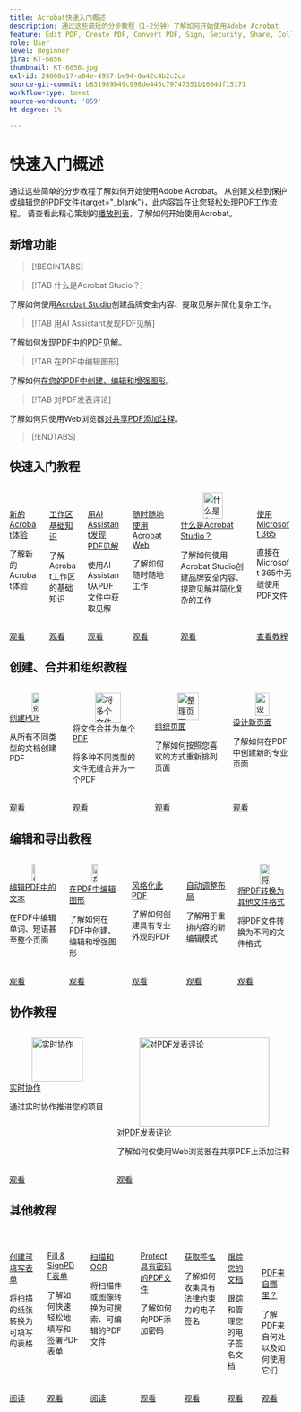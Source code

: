 ```yaml
---
title: Acrobat快速入门概述
description: 通过这些简短的分步教程（1-2分钟）了解如何开始使用Adobe Acrobat
feature: Edit PDF, Create PDF, Convert PDF, Sign, Security, Share, Collaboration, Workspace
role: User
level: Beginner
jira: KT-6856
thumbnail: KT-6856.jpg
exl-id: 24660a17-a04e-4937-be94-0a42c4b2c2ca
source-git-commit: b831989b49c998de445c79747351b1604df15171
workflow-type: tm+mt
source-wordcount: '859'
ht-degree: 1%

---
```


# 快速入门概述

通过这些简单的分步教程了解如何开始使用Adobe Acrobat。 从创建文档到保护或[编辑您的PDF文件](https://www.adobe.com/acrobat/online/pdf-editor.html){target="_blank"}，此内容旨在让您轻松处理PDF工作流程。 请查看此精心策划的[播放列表](https://experienceleague.adobe.com/zh-hans/playlists/acrobat-get-started-business-users)，了解如何开始使用Acrobat。

## 新增功能

>[!BEGINTABS]

>[!TAB 什么是Acrobat Studio？]

了解如何使用[Acrobat Studio](acrobat-studio.md)创建品牌安全内容、提取见解并简化复杂工作。

>[!TAB 用AI Assistant发现PDF见解]

了解如何[发现PDF中的PDF见解](ai-assistant.md)。

>[!TAB 在PDF中编辑图形]

了解如何[在您的PDF中创建、编辑和增强图形](edit-graphics.md)。

>[!TAB 对PDF发表评论]

了解如何只使用Web浏览器[对共享PDF添加注释](comment-on-pdf-files.md)。

>[!ENDTABS]

## 快速入门教程

<!-- START CARDS HTML - DO NOT MODIFY BY HAND -->
<div class="columns">
    <div class="column is-half-tablet is-half-desktop is-one-third-widescreen" aria-label="New Acrobat experience">
        <div class="card" style="height: 100%; display: flex; flex-direction: column; height: 100%;">
            <div class="card-image">
                <figure class="image x-is-16by9">
                    <a href="https://experienceleague.adobe.com/zh-hans/docs/document-cloud-learn/acrobat-learning/getting-started/new-workspace" title="新的Acrobat体验" target="_self" rel="referrer">
                        <img class="is-bordered-r-small" src="https://experienceleague.adobe.com/zh-hans/docs/document-cloud-learn/acrobat-learning/getting-started/media_1fd7846c8083ccd0da406c6abf96fe746d9b4539e.png?width=400&format=webply&optimize=medium" alt="新的Acrobat体验"
                             style="width: 100%; aspect-ratio: 16 / 9; object-fit: cover; overflow: hidden; display: block; margin: auto;">
                    </a>
                </figure>
            </div>
            <div class="card-content is-padded-small" style="display: flex; flex-direction: column; flex-grow: 1; justify-content: space-between;">
                <div class="top-card-content">
                    <p class="headline is-size-6 has-text-weight-bold">
                        <a href="https://experienceleague.adobe.com/zh-hans/docs/document-cloud-learn/acrobat-learning/getting-started/new-workspace" target="_self" rel="referrer" title="新的Acrobat体验">新的Acrobat体验</a>
                    </p>
                    <p class="is-size-6">了解新的Acrobat体验</p>
                </div>
                <a href="https://experienceleague.adobe.com/zh-hans/docs/document-cloud-learn/acrobat-learning/getting-started/new-workspace" target="_self" rel="referrer" class="spectrum-Button spectrum-Button--outline spectrum-Button--primary spectrum-Button--sizeM" style="align-self: flex-start; margin-top: 1rem;">
                    <span class="spectrum-Button-label has-no-wrap has-text-weight-bold">观看</span>
                </a>
            </div>
        </div>
    </div>
    <div class="column is-half-tablet is-half-desktop is-one-third-widescreen" aria-label="Workspace basics">
        <div class="card" style="height: 100%; display: flex; flex-direction: column; height: 100%;">
            <div class="card-image">
                <figure class="image x-is-16by9">
                    <a href="https://experienceleague.adobe.com/zh-hans/docs/document-cloud-learn/acrobat-learning/getting-started/get-to-know-the-acrobat-dc-interface" title="工作区基础知识" target="_self" rel="referrer">
                        <img class="is-bordered-r-small" src="https://experienceleague.adobe.com/zh-hans/docs/document-cloud-learn/acrobat-learning/getting-started/media_1829b23b3d26ba9ab2687a87be27ecf1b2adde71e.png?width=400&format=webply&optimize=medium" alt="工作区基础知识"
                             style="width: 100%; aspect-ratio: 16 / 9; object-fit: cover; overflow: hidden; display: block; margin: auto;">
                    </a>
                </figure>
            </div>
            <div class="card-content is-padded-small" style="display: flex; flex-direction: column; flex-grow: 1; justify-content: space-between;">
                <div class="top-card-content">
                    <p class="headline is-size-6 has-text-weight-bold">
                        <a href="https://experienceleague.adobe.com/zh-hans/docs/document-cloud-learn/acrobat-learning/getting-started/get-to-know-the-acrobat-dc-interface" target="_self" rel="referrer" title="工作区基础知识">工作区基础知识</a>
                    </p>
                    <p class="is-size-6">了解Acrobat工作区的基础知识</p>
                </div>
                <a href="https://experienceleague.adobe.com/zh-hans/docs/document-cloud-learn/acrobat-learning/getting-started/get-to-know-the-acrobat-dc-interface" target="_self" rel="referrer" class="spectrum-Button spectrum-Button--outline spectrum-Button--primary spectrum-Button--sizeM" style="align-self: flex-start; margin-top: 1rem;">
                    <span class="spectrum-Button-label has-no-wrap has-text-weight-bold">观看</span>
                </a>
            </div>
        </div>
    </div>
    <div class="column is-half-tablet is-half-desktop is-one-third-widescreen" aria-label="Discover PDF insights with AI Assistant">
        <div class="card" style="height: 100%; display: flex; flex-direction: column; height: 100%;">
            <div class="card-image">
                <figure class="image x-is-16by9">
                    <a href="https://experienceleague.adobe.com/zh-hans/docs/document-cloud-learn/acrobat-learning/getting-started/ai-assistant" title="用AI助手发现PDF见解" target="_self" rel="referrer">
                        <img class="is-bordered-r-small" src="https://experienceleague.adobe.com/zh-hans/docs/document-cloud-learn/acrobat-learning/getting-started/media_16b40a5c89df63b8d9116ee1733680b378915394a.png?width=400&format=webply&optimize=medium" alt="用AI助手发现PDF见解"
                             style="width: 100%; aspect-ratio: 16 / 9; object-fit: cover; overflow: hidden; display: block; margin: auto;">
                    </a>
                </figure>
            </div>
            <div class="card-content is-padded-small" style="display: flex; flex-direction: column; flex-grow: 1; justify-content: space-between;">
                <div class="top-card-content">
                    <p class="headline is-size-6 has-text-weight-bold">
                        <a href="https://experienceleague.adobe.com/zh-hans/docs/document-cloud-learn/acrobat-learning/getting-started/ai-assistant" target="_self" rel="referrer" title="用AI助手发现PDF见解">用AI Assistant发现PDF见解</a>
                    </p>
                    <p class="is-size-6">使用AI Assistant从PDF文件中获取见解</p>
                </div>
                <a href="https://experienceleague.adobe.com/zh-hans/docs/document-cloud-learn/acrobat-learning/getting-started/ai-assistant" target="_self" rel="referrer" class="spectrum-Button spectrum-Button--outline spectrum-Button--primary spectrum-Button--sizeM" style="align-self: flex-start; margin-top: 1rem;">
                    <span class="spectrum-Button-label has-no-wrap has-text-weight-bold">观看</span>
                </a>
            </div>
        </div>
    </div>
                <div class="column is-half-tablet is-half-desktop is-one-third-widescreen" aria-label="Work anywhere with Acrobat web">
        <div class="card" style="height: 100%; display: flex; flex-direction: column; height: 100%;">
            <div class="card-image">
                <figure class="image x-is-16by9">
                    <a href="https://experienceleague.adobe.com/zh-hans/docs/document-cloud-learn/acrobat-learning/getting-started/acrobatweb" title="随时随地使用Acrobat Web" target="_self" rel="referrer">
                        <img class="is-bordered-r-small" src="https://experienceleague.adobe.com/zh-hans/docs/document-cloud-learn/acrobat-learning/getting-started/media_1bfcf9b6746a553be3bae3718499df7f83847b637.png?width=400&format=webply&optimize=medium" alt="随时随地使用Acrobat Web"
                             style="width: 100%; aspect-ratio: 16 / 9; object-fit: cover; overflow: hidden; display: block; margin: auto;">
                    </a>
                </figure>
            </div>
            <div class="card-content is-padded-small" style="display: flex; flex-direction: column; flex-grow: 1; justify-content: space-between;">
                <div class="top-card-content">
                    <p class="headline is-size-6 has-text-weight-bold">
                        <a href="https://experienceleague.adobe.com/zh-hans/docs/document-cloud-learn/acrobat-learning/getting-started/acrobatweb" target="_self" rel="referrer" title="随时随地使用Acrobat Web">随时随地使用Acrobat Web</a>
                    </p>
                    <p class="is-size-6">了解如何随时随地工作</p>
                </div>
                <a href="https://experienceleague.adobe.com/zh-hans/docs/document-cloud-learn/acrobat-learning/getting-started/acrobatweb" target="_self" rel="referrer" class="spectrum-Button spectrum-Button--outline spectrum-Button--primary spectrum-Button--sizeM" style="align-self: flex-start; margin-top: 1rem;">
                    <span class="spectrum-Button-label has-no-wrap has-text-weight-bold">观看</span>
                </a>
            </div>
        </div>
    </div>
                 <div class="column is-half-tablet is-half-desktop is-one-third-widescreen"         aria-label="What is Acrobat Studio?">
                      <div class="card" style="height: 100%; display: flex; flex-direction: column; height: 100%;">
                 <div class="card-image">
                <figure class="image x-is-16by9">
                    <a href="https://experienceleague.adobe.com/en/docs/document-cloud-learn/acrobat-learning/getting-started/acrobat-studio" title="什么是Acrobat Studio？" target="_self" rel="referrer">
                        <img class="is-bordered-r-small" src="https://experienceleague.adobe.com/zh-hans/docs/document-cloud-learn/acrobat-learning/by-industry/media_1f6d6f7b7584d916a156a186267c3d3790ae9144a.png?width=400&format=webply&optimize=medium" alt="什么是Acrobat Studio？"
                             style="width: 100%; aspect-ratio: 16 / 9; object-fit: cover; overflow: hidden; display: block; margin: auto;">
                    </a>
                </figure>
                 </div>
                     <div class="card-content is-padded-small" style="display: flex; flex-direction: column; flex-grow: 1; justify-content: space-between;">
                <div class="top-card-content">
                    <p class="headline is-size-6 has-text-weight-bold">
                        <a href="https://experienceleague.adobe.com/en/docs/document-cloud-learn/acrobat-learning/getting-started/acrobat-studio" target="_self" rel="referrer" title="什么是Acrobat Studio？">什么是Acrobat Studio？</a>
                    </p>
                    <p class="is-size-6">了解如何使用Acrobat Studio创建品牌安全内容、提取见解并简化复杂的工作</p>
                </div>
                <a href="https://experienceleague.adobe.com/en/docs/document-cloud-learn/acrobat-learning/getting-started/acrobat-studio" target="_self" rel="referrer" class="spectrum-Button spectrum-Button--outline spectrum-Button--primary spectrum-Button--sizeM" style="align-self: flex-start; margin-top: 1rem;">
                    <span class="spectrum-Button-label has-no-wrap has-text-weight-bold">观看</span>
                </a>
            </div>
        </div>
    </div>
    <div class="column is-half-tablet is-half-desktop is-one-third-widescreen" aria-label="Work with Microsoft 365">
        <div class="card" style="height: 100%; display: flex; flex-direction: column; height: 100%;">
            <div class="card-image">
                <figure class="image x-is-16by9">
                    <a href="https://experienceleague.adobe.com/zh-hans/docs/document-cloud-learn/acrobat-learning/integrations/integrate-overview#microsoft" title="使用Microsoft 365" target="_self" rel="referrer">
                        <img class="is-bordered-r-small" src="https://experienceleague.adobe.com/zh-hans/docs/document-cloud-learn/acrobat-learning/getting-started/media_1e715d1ec959dc755a27cab94e21039372673afac.png?width=400&format=webply&optimize=medium" alt="使用Microsoft 365"
                             style="width: 100%; aspect-ratio: 16 / 9; object-fit: cover; overflow: hidden; display: block; margin: auto;">
                    </a>
                </figure>
            </div>
            <div class="card-content is-padded-small" style="display: flex; flex-direction: column; flex-grow: 1; justify-content: space-between;">
                <div class="top-card-content">
                    <p class="headline is-size-6 has-text-weight-bold">
                        <a href="https://experienceleague.adobe.com/zh-hans/docs/document-cloud-learn/acrobat-learning/integrations/integrate-overview#microsoft" target="_self" rel="referrer" title="使用Microsoft 365">使用Microsoft 365</a>
                    </p>
                    <p class="is-size-6">直接在Microsoft 365中无缝使用PDF文件</p>
                </div>
                <a href="https://experienceleague.adobe.com/zh-hans/docs/document-cloud-learn/acrobat-learning/integrations/integrate-overview#microsoft" target="_self" rel="referrer" class="spectrum-Button spectrum-Button--outline spectrum-Button--primary spectrum-Button--sizeM" style="align-self: flex-start; margin-top: 1rem;">
                    <span class="spectrum-Button-label has-no-wrap has-text-weight-bold">查看教程</span>
                </a>
            </div>
        </div>
    </div>
</div>
<!-- END CARDS HTML - DO NOT MODIFY BY HAND -->

## 创建、合并和组织教程

<!-- START CARDS HTML - DO NOT MODIFY BY HAND -->
<div class="columns">
    <div class="column is-half-tablet is-half-desktop is-one-third-widescreen" aria-label="Create a PDF">
        <div class="card" style="height: 100%; display: flex; flex-direction: column; height: 100%;">
            <div class="card-image">
                <figure class="image x-is-16by9">
                    <a href="https://experienceleague.adobe.com/zh-hans/docs/document-cloud-learn/acrobat-learning/getting-started/create-pdf" title="创建PDF" target="_self" rel="referrer">
                        <img class="is-bordered-r-small" src="https://experienceleague.adobe.com/zh-hans/docs/document-cloud-learn/acrobat-learning/getting-started/media_16f0a3abd52647334bb64fdf140cf94afd63188d2.png?width=400&format=webply&optimize=medium" alt="创建PDF"
                             style="width: 100%; aspect-ratio: 16 / 9; object-fit: cover; overflow: hidden; display: block; margin: auto;">
                    </a>
                </figure>
            </div>
            <div class="card-content is-padded-small" style="display: flex; flex-direction: column; flex-grow: 1; justify-content: space-between;">
                <div class="top-card-content">
                    <p class="headline is-size-6 has-text-weight-bold">
                        <a href="https://experienceleague.adobe.com/zh-hans/docs/document-cloud-learn/acrobat-learning/getting-started/create-pdf" target="_self" rel="referrer" title="创建PDF">创建PDF</a>
                    </p>
                    <p class="is-size-6">从所有不同类型的文档创建PDF</p>
                </div>
                <a href="https://experienceleague.adobe.com/zh-hans/docs/document-cloud-learn/acrobat-learning/getting-started/create-pdf" target="_self" rel="referrer" class="spectrum-Button spectrum-Button--outline spectrum-Button--primary spectrum-Button--sizeM" style="align-self: flex-start; margin-top: 1rem;">
                    <span class="spectrum-Button-label has-no-wrap has-text-weight-bold">观看</span>
                </a>
            </div>
        </div>
    </div>
    <div class="column is-half-tablet is-half-desktop is-one-third-widescreen" aria-label="Combine files into a single PDF">
        <div class="card" style="height: 100%; display: flex; flex-direction: column; height: 100%;">
            <div class="card-image">
                <figure class="image x-is-16by9">
                    <a href="https://experienceleague.adobe.com/zh-hans/docs/document-cloud-learn/acrobat-learning/getting-started/combine-to-pdf" title="将多个文件合并为单个PDF" target="_self" rel="referrer">
                        <img class="is-bordered-r-small" src="https://experienceleague.adobe.com/zh-hans/docs/document-cloud-learn/acrobat-learning/getting-started/media_11be639aeee441f5b0e2b4900730339cd1798a4b9.png?width=400&format=webply&optimize=medium" alt="将多个文件合并为单个PDF"
                             style="width: 100%; aspect-ratio: 16 / 9; object-fit: cover; overflow: hidden; display: block; margin: auto;">
                    </a>
                </figure>
            </div>
            <div class="card-content is-padded-small" style="display: flex; flex-direction: column; flex-grow: 1; justify-content: space-between;">
                <div class="top-card-content">
                    <p class="headline is-size-6 has-text-weight-bold">
                        <a href="https://experienceleague.adobe.com/zh-hans/docs/document-cloud-learn/acrobat-learning/getting-started/combine-to-pdf" target="_self" rel="referrer" title="将多个文件合并为单个PDF">将文件合并为单个PDF</a>
                    </p>
                    <p class="is-size-6">将多种不同类型的文件无缝合并为一个PDF</p>
                </div>
                <a href="https://experienceleague.adobe.com/zh-hans/docs/document-cloud-learn/acrobat-learning/getting-started/combine-to-pdf" target="_self" rel="referrer" class="spectrum-Button spectrum-Button--outline spectrum-Button--primary spectrum-Button--sizeM" style="align-self: flex-start; margin-top: 1rem;">
                    <span class="spectrum-Button-label has-no-wrap has-text-weight-bold">观看</span>
                </a>
            </div>
        </div>
    </div>
    <div class="column is-half-tablet is-half-desktop is-one-third-widescreen" aria-label="Organize pages">
        <div class="card" style="height: 100%; display: flex; flex-direction: column; height: 100%;">
            <div class="card-image">
                <figure class="image x-is-16by9">
                    <a href="https://experienceleague.adobe.com/zh-hans/docs/document-cloud-learn/acrobat-learning/getting-started/organize" title="整理页面" target="_self" rel="referrer">
                        <img class="is-bordered-r-small" src="https://experienceleague.adobe.com/zh-hans/docs/document-cloud-learn/acrobat-learning/getting-started/media_17e55bdc9d65c0ae578fd3d6d32d1eb3bf3719714.png?width=400&format=webply&optimize=medium" alt="整理页面"
                             style="width: 100%; aspect-ratio: 16 / 9; object-fit: cover; overflow: hidden; display: block; margin: auto;">
                    </a>
                </figure>
            </div>
            <div class="card-content is-padded-small" style="display: flex; flex-direction: column; flex-grow: 1; justify-content: space-between;">
                <div class="top-card-content">
                    <p class="headline is-size-6 has-text-weight-bold">
                        <a href="https://experienceleague.adobe.com/zh-hans/docs/document-cloud-learn/acrobat-learning/getting-started/organize" target="_self" rel="referrer" title="整理页面">组织页面</a>
                    </p>
                    <p class="is-size-6">了解如何按照您喜欢的方式重新排列页面</p>
                </div>
                <a href="https://experienceleague.adobe.com/zh-hans/docs/document-cloud-learn/acrobat-learning/getting-started/organize" target="_self" rel="referrer" class="spectrum-Button spectrum-Button--outline spectrum-Button--primary spectrum-Button--sizeM" style="align-self: flex-start; margin-top: 1rem;">
                    <span class="spectrum-Button-label has-no-wrap has-text-weight-bold">观看</span>
                </a>
            </div>
        </div>
    </div>
    <div class="column is-half-tablet is-half-desktop is-one-third-widescreen" aria-label="Design a new page">
        <div class="card" style="height: 100%; display: flex; flex-direction: column; height: 100%;">
            <div class="card-image">
                <figure class="image x-is-16by9">
                    <a href="https://experienceleague.adobe.com/zh-hans/docs/document-cloud-learn/acrobat-learning/getting-started/add-custom-page" title="设计新页面" target="_self" rel="referrer">
                        <img class="is-bordered-r-small" src="https://experienceleague.adobe.com/zh-hans/docs/document-cloud-learn/acrobat-learning/getting-started/media_1f048322a16c3f2b9762347f0ea4e90b24dcd279e.png?width=400&format=webply&optimize=medium" alt="设计新页面"
                             style="width: 100%; aspect-ratio: 16 / 9; object-fit: cover; overflow: hidden; display: block; margin: auto;">
                    </a>
                </figure>
            </div>
            <div class="card-content is-padded-small" style="display: flex; flex-direction: column; flex-grow: 1; justify-content: space-between;">
                <div class="top-card-content">
                    <p class="headline is-size-6 has-text-weight-bold">
                        <a href="https://experienceleague.adobe.com/zh-hans/docs/document-cloud-learn/acrobat-learning/getting-started/add-custom-page" target="_self" rel="referrer" title="设计新页面">设计新页面</a>
                    </p>
                    <p class="is-size-6">了解如何在PDF中创建新的专业页面</p>
                </div>
                <a href="https://experienceleague.adobe.com/zh-hans/docs/document-cloud-learn/acrobat-learning/getting-started/add-custom-page" target="_self" rel="referrer" class="spectrum-Button spectrum-Button--outline spectrum-Button--primary spectrum-Button--sizeM" style="align-self: flex-start; margin-top: 1rem;">
                    <span class="spectrum-Button-label has-no-wrap has-text-weight-bold">观看</span>
                </a>
            </div>
        </div>
    </div>
</div>
<!-- END CARDS HTML - DO NOT MODIFY BY HAND -->

## 编辑和导出教程

<!-- START CARDS HTML - DO NOT MODIFY BY HAND -->
<div class="columns">
    <div class="column is-half-tablet is-half-desktop is-one-third-widescreen" aria-label="Edit text in a PDF">
        <div class="card" style="height: 100%; display: flex; flex-direction: column; height: 100%;">
            <div class="card-image">
                <figure class="image x-is-16by9">
                    <a href="https://experienceleague.adobe.com/zh-hans/docs/document-cloud-learn/acrobat-learning/getting-started/edit-pdf" title="编辑PDF中的文本" target="_self" rel="referrer">
                        <img class="is-bordered-r-small" src="https://experienceleague.adobe.com/zh-hans/docs/document-cloud-learn/acrobat-learning/getting-started/media_13401767164ccbafc5bcc35d34d2334fc961255e1.png?width=400&format=webply&optimize=medium" alt="编辑PDF中的文本"
                             style="width: 100%; aspect-ratio: 16 / 9; object-fit: cover; overflow: hidden; display: block; margin: auto;">
                    </a>
                </figure>
            </div>
            <div class="card-content is-padded-small" style="display: flex; flex-direction: column; flex-grow: 1; justify-content: space-between;">
                <div class="top-card-content">
                    <p class="headline is-size-6 has-text-weight-bold">
                        <a href="https://experienceleague.adobe.com/zh-hans/docs/document-cloud-learn/acrobat-learning/getting-started/edit-pdf" target="_self" rel="referrer" title="编辑PDF中的文本">编辑PDF中的文本</a>
                    </p>
                    <p class="is-size-6">在PDF中编辑单词、短语甚至整个页面</p>
                </div>
                <a href="https://experienceleague.adobe.com/zh-hans/docs/document-cloud-learn/acrobat-learning/getting-started/edit-pdf" target="_self" rel="referrer" class="spectrum-Button spectrum-Button--outline spectrum-Button--primary spectrum-Button--sizeM" style="align-self: flex-start; margin-top: 1rem;">
                    <span class="spectrum-Button-label has-no-wrap has-text-weight-bold">观看</span>
                </a>
            </div>
        </div>
    </div>
    <div class="column is-half-tablet is-half-desktop is-one-third-widescreen" aria-label="Edit graphics in a PDF">
        <div class="card" style="height: 100%; display: flex; flex-direction: column; height: 100%;">
            <div class="card-image">
                <figure class="image x-is-16by9">
                    <a href="https://experienceleague.adobe.com/zh-hans/docs/document-cloud-learn/acrobat-learning/getting-started/edit-graphics" title="在PDF中编辑图形" target="_self" rel="referrer">
                        <img class="is-bordered-r-small" src="https://experienceleague.adobe.com/zh-hans/docs/document-cloud-learn/acrobat-learning/getting-started/media_10cbcb294cdbd62dc9d8f6b2f5f5f160782370141.png?width=400&format=webply&optimize=medium" alt="在PDF中编辑图形"
                             style="width: 100%; aspect-ratio: 16 / 9; object-fit: cover; overflow: hidden; display: block; margin: auto;">
                    </a>
                </figure>
            </div>
            <div class="card-content is-padded-small" style="display: flex; flex-direction: column; flex-grow: 1; justify-content: space-between;">
                <div class="top-card-content">
                    <p class="headline is-size-6 has-text-weight-bold">
                        <a href="https://experienceleague.adobe.com/zh-hans/docs/document-cloud-learn/acrobat-learning/getting-started/edit-graphics" target="_self" rel="referrer" title="在PDF中编辑图形">在PDF中编辑图形</a>
                    </p>
                    <p class="is-size-6">了解如何在PDF中创建、编辑和增强图形</p>
                </div>
                <a href="https://experienceleague.adobe.com/zh-hans/docs/document-cloud-learn/acrobat-learning/getting-started/edit-graphics" target="_self" rel="referrer" class="spectrum-Button spectrum-Button--outline spectrum-Button--primary spectrum-Button--sizeM" style="align-self: flex-start; margin-top: 1rem;">
                    <span class="spectrum-Button-label has-no-wrap has-text-weight-bold">观看</span>
                </a>
            </div>
        </div>
    </div>
    <div class="column is-half-tablet is-half-desktop is-one-third-widescreen" aria-label="Stylize this PDF">
        <div class="card" style="height: 100%; display: flex; flex-direction: column; height: 100%;">
            <div class="card-image">
                <figure class="image x-is-16by9">
                    <a href="https://experienceleague.adobe.com/zh-hans/docs/document-cloud-learn/acrobat-learning/getting-started/stylize-this-pdf" title="设置此PDF的风格" target="_self" rel="referrer">
                        <img class="is-bordered-r-small" src="https://experienceleague.adobe.com/zh-hans/docs/document-cloud-learn/acrobat-learning/getting-started/media_199eeb70612b1e3f04c00cbe3ebf7f4cc2016bcef.png?width=400&format=webply&optimize=medium" alt="设置此PDF的风格"
                             style="width: 100%; aspect-ratio: 16 / 9; object-fit: cover; overflow: hidden; display: block; margin: auto;">
                    </a>
                </figure>
            </div>
            <div class="card-content is-padded-small" style="display: flex; flex-direction: column; flex-grow: 1; justify-content: space-between;">
                <div class="top-card-content">
                    <p class="headline is-size-6 has-text-weight-bold">
                        <a href="https://experienceleague.adobe.com/zh-hans/docs/document-cloud-learn/acrobat-learning/getting-started/stylize-this-pdf" target="_self" rel="referrer" title="设置此PDF的风格">风格化此PDF</a>
                    </p>
                    <p class="is-size-6">了解如何创建具有专业外观的PDF</p>
                </div>
                <a href="https://experienceleague.adobe.com/zh-hans/docs/document-cloud-learn/acrobat-learning/getting-started/stylize-this-pdf" target="_self" rel="referrer" class="spectrum-Button spectrum-Button--outline spectrum-Button--primary spectrum-Button--sizeM" style="align-self: flex-start; margin-top: 1rem;">
                    <span class="spectrum-Button-label has-no-wrap has-text-weight-bold">观看</span>
                </a>
            </div>
        </div>
    </div>
    <div class="column is-half-tablet is-half-desktop is-one-third-widescreen" aria-label="Auto-adjust layout">
        <div class="card" style="height: 100%; display: flex; flex-direction: column; height: 100%;">
            <div class="card-image">
                <figure class="image x-is-16by9">
                    <a href="https://experienceleague.adobe.com/zh-hans/docs/document-cloud-learn/acrobat-learning/getting-started/auto-adjust-layout" title="自动调整布局" target="_self" rel="referrer">
                        <img class="is-bordered-r-small" src="https://experienceleague.adobe.com/zh-hans/docs/document-cloud-learn/acrobat-learning/getting-started/media_1072b7b70b16efa68b4bd6bbc2152a4dd90bd6dfb.png?width=400&format=webply&optimize=medium" alt="自动调整布局"
                             style="width: 100%; aspect-ratio: 16 / 9; object-fit: cover; overflow: hidden; display: block; margin: auto;">
                    </a>
                </figure>
            </div>
            <div class="card-content is-padded-small" style="display: flex; flex-direction: column; flex-grow: 1; justify-content: space-between;">
                <div class="top-card-content">
                    <p class="headline is-size-6 has-text-weight-bold">
                        <a href="https://experienceleague.adobe.com/zh-hans/docs/document-cloud-learn/acrobat-learning/getting-started/auto-adjust-layout" target="_self" rel="referrer" title="自动调整布局">自动调整布局</a>
                    </p>
                    <p class="is-size-6">了解用于重排内容的新编辑模式</p>
                </div>
                <a href="https://experienceleague.adobe.com/zh-hans/docs/document-cloud-learn/acrobat-learning/getting-started/auto-adjust-layout" target="_self" rel="referrer" class="spectrum-Button spectrum-Button--outline spectrum-Button--primary spectrum-Button--sizeM" style="align-self: flex-start; margin-top: 1rem;">
                    <span class="spectrum-Button-label has-no-wrap has-text-weight-bold">观看</span>
                </a>
            </div>
        </div>
    </div>
    <div class="column is-half-tablet is-half-desktop is-one-third-widescreen" aria-label="Convert PDF to different file formats">
        <div class="card" style="height: 100%; display: flex; flex-direction: column; height: 100%;">
            <div class="card-image">
                <figure class="image x-is-16by9">
                    <a href="https://experienceleague.adobe.com/zh-hans/docs/document-cloud-learn/acrobat-learning/getting-started/export-pdf" title="将PDF转换为其他文件格式" target="_self" rel="referrer">
                        <img class="is-bordered-r-small" src="https://experienceleague.adobe.com/zh-hans/docs/document-cloud-learn/acrobat-learning/getting-started/media_16383696f2610f1419050df7dca0b9dc77b94f836.png?width=400&format=webply&optimize=medium" alt="将PDF转换为其他文件格式"
                             style="width: 100%; aspect-ratio: 16 / 9; object-fit: cover; overflow: hidden; display: block; margin: auto;">
                    </a>
                </figure>
            </div>
            <div class="card-content is-padded-small" style="display: flex; flex-direction: column; flex-grow: 1; justify-content: space-between;">
                <div class="top-card-content">
                    <p class="headline is-size-6 has-text-weight-bold">
                        <a href="https://experienceleague.adobe.com/zh-hans/docs/document-cloud-learn/acrobat-learning/getting-started/export-pdf" target="_self" rel="referrer" title="将PDF转换为其他文件格式">将PDF转换为其他文件格式</a>
                    </p>
                    <p class="is-size-6">将PDF文件转换为不同的文件格式</p>
                </div>
                <a href="https://experienceleague.adobe.com/zh-hans/docs/document-cloud-learn/acrobat-learning/getting-started/export-pdf" target="_self" rel="referrer" class="spectrum-Button spectrum-Button--outline spectrum-Button--primary spectrum-Button--sizeM" style="align-self: flex-start; margin-top: 1rem;">
                    <span class="spectrum-Button-label has-no-wrap has-text-weight-bold">观看</span>
                </a>
            </div>
        </div>
    </div>
</div>
<!-- END CARDS HTML - DO NOT MODIFY BY HAND -->

## 协作教程

<!-- START CARDS HTML - DO NOT MODIFY BY HAND -->
<div class="columns">
    <div class="column is-half-tablet is-half-desktop is-one-third-widescreen" aria-label="Collaborate in real time">
        <div class="card" style="height: 100%; display: flex; flex-direction: column; height: 100%;">
            <div class="card-image">
                <figure class="image x-is-16by9">
                    <a href="https://experienceleague.adobe.com/zh-hans/docs/document-cloud-learn/acrobat-learning/getting-started/collaborate" title="实时协作" target="_self" rel="referrer">
                        <img class="is-bordered-r-small" src="https://experienceleague.adobe.com/zh-hans/docs/document-cloud-learn/acrobat-learning/getting-started/media_1f5dd20f4df4fb7d2f5c80653268baf61e708a449.png?width=400&format=webply&optimize=medium" alt="实时协作"
                             style="width: 100%; aspect-ratio: 16 / 9; object-fit: cover; overflow: hidden; display: block; margin: auto;">
                    </a>
                </figure>
            </div>
            <div class="card-content is-padded-small" style="display: flex; flex-direction: column; flex-grow: 1; justify-content: space-between;">
                <div class="top-card-content">
                    <p class="headline is-size-6 has-text-weight-bold">
                        <a href="https://experienceleague.adobe.com/zh-hans/docs/document-cloud-learn/acrobat-learning/getting-started/collaborate" target="_self" rel="referrer" title="实时协作">实时协作</a>
                    </p>
                    <p class="is-size-6">通过实时协作推进您的项目</p>
                </div>
                <a href="https://experienceleague.adobe.com/zh-hans/docs/document-cloud-learn/acrobat-learning/getting-started/collaborate" target="_self" rel="referrer" class="spectrum-Button spectrum-Button--outline spectrum-Button--primary spectrum-Button--sizeM" style="align-self: flex-start; margin-top: 1rem;">
                    <span class="spectrum-Button-label has-no-wrap has-text-weight-bold">观看</span>
                </a>
            </div>
        </div>
    </div>
    <div class="column is-half-tablet is-half-desktop is-one-third-widescreen" aria-label="Comment on a PDF">
        <div class="card" style="height: 100%; display: flex; flex-direction: column; height: 100%;">
            <div class="card-image">
                <figure class="image x-is-16by9">
                    <a href="https://experienceleague.adobe.com/zh-hans/docs/document-cloud-learn/acrobat-learning/getting-started/comment-on-pdf-files" title="对PDF发表评论" target="_self" rel="referrer">
                        <img class="is-bordered-r-small" src="https://experienceleague.adobe.com/zh-hans/docs/document-cloud-learn/acrobat-learning/getting-started/media_116d7c4b645e8d4c4e4645df9cb83a36501431471.png?width=400&format=webply&optimize=medium" alt="对PDF发表评论"
                             style="width: 100%; aspect-ratio: 16 / 9; object-fit: cover; overflow: hidden; display: block; margin: auto;">
                    </a>
                </figure>
            </div>
            <div class="card-content is-padded-small" style="display: flex; flex-direction: column; flex-grow: 1; justify-content: space-between;">
                <div class="top-card-content">
                    <p class="headline is-size-6 has-text-weight-bold">
                        <a href="https://experienceleague.adobe.com/zh-hans/docs/document-cloud-learn/acrobat-learning/getting-started/comment-on-pdf-files" target="_self" rel="referrer" title="对PDF发表评论">对PDF发表评论</a>
                    </p>
                    <p class="is-size-6">了解如何仅使用Web浏览器在共享PDF上添加注释</p>
                </div>
                <a href="https://experienceleague.adobe.com/zh-hans/docs/document-cloud-learn/acrobat-learning/getting-started/comment-on-pdf-files" target="_self" rel="referrer" class="spectrum-Button spectrum-Button--outline spectrum-Button--primary spectrum-Button--sizeM" style="align-self: flex-start; margin-top: 1rem;">
                    <span class="spectrum-Button-label has-no-wrap has-text-weight-bold">观看</span>
                </a>
            </div>
        </div>
    </div>
</div>
<!-- END CARDS HTML - DO NOT MODIFY BY HAND -->

## 其他教程

<!-- START CARDS HTML - DO NOT MODIFY BY HAND -->
<div class="columns">
    <div class="column is-half-tablet is-half-desktop is-one-third-widescreen" aria-label="Create fillable forms">
        <div class="card" style="height: 100%; display: flex; flex-direction: column; height: 100%;">
            <div class="card-image">
                <figure class="image x-is-16by9">
                    <a href="https://experienceleague.adobe.com/zh-hans/docs/document-cloud-learn/acrobat-learning/getting-started/create-fillable-forms" title="创建可填写表单" target="_self" rel="referrer">
                        <img class="is-bordered-r-small" src="https://experienceleague.adobe.com/zh-hans/docs/document-cloud-learn/acrobat-learning/getting-started/media_109411f58bacd579c020661fd7f6577ed63726aef.png?width=400&format=webply&optimize=medium" alt="创建可填写表单"
                             style="width: 100%; aspect-ratio: 16 / 9; object-fit: cover; overflow: hidden; display: block; margin: auto;">
                    </a>
                </figure>
            </div>
            <div class="card-content is-padded-small" style="display: flex; flex-direction: column; flex-grow: 1; justify-content: space-between;">
                <div class="top-card-content">
                    <p class="headline is-size-6 has-text-weight-bold">
                        <a href="https://experienceleague.adobe.com/zh-hans/docs/document-cloud-learn/acrobat-learning/getting-started/create-fillable-forms" target="_self" rel="referrer" title="创建可填写表单">创建可填写表单</a>
                    </p>
                    <p class="is-size-6">将扫描的纸张转换为可填写的表格</p>
                </div>
                <a href="https://experienceleague.adobe.com/zh-hans/docs/document-cloud-learn/acrobat-learning/getting-started/create-fillable-forms" target="_self" rel="referrer" class="spectrum-Button spectrum-Button--outline spectrum-Button--primary spectrum-Button--sizeM" style="align-self: flex-start; margin-top: 1rem;">
                    <span class="spectrum-Button-label has-no-wrap has-text-weight-bold">阅读</span>
                </a>
            </div>
        </div>
    </div>
    <div class="column is-half-tablet is-half-desktop is-one-third-widescreen" aria-label="Fill & Sign a PDF form">
        <div class="card" style="height: 100%; display: flex; flex-direction: column; height: 100%;">
            <div class="card-image">
                <figure class="image x-is-16by9">
                    <a href="https://experienceleague.adobe.com/zh-hans/docs/document-cloud-learn/acrobat-learning/getting-started/fill-and-sign" title="Fill &amp; SignPDF表单" target="_self" rel="referrer">
                        <img class="is-bordered-r-small" src="https://experienceleague.adobe.com/zh-hans/docs/document-cloud-learn/acrobat-learning/getting-started/media_1e8d0607bd61f9cf6a5781801e8e075019fa10ce8.png?width=400&format=webply&optimize=medium" alt="Fill &amp; SignPDF表单"
                             style="width: 100%; aspect-ratio: 16 / 9; object-fit: cover; overflow: hidden; display: block; margin: auto;">
                    </a>
                </figure>
            </div>
            <div class="card-content is-padded-small" style="display: flex; flex-direction: column; flex-grow: 1; justify-content: space-between;">
                <div class="top-card-content">
                    <p class="headline is-size-6 has-text-weight-bold">
                        <a href="https://experienceleague.adobe.com/zh-hans/docs/document-cloud-learn/acrobat-learning/getting-started/fill-and-sign" target="_self" rel="referrer" title="Fill &amp; SignPDF表单">Fill &amp; SignPDF表单</a>
                    </p>
                    <p class="is-size-6">了解如何快速轻松地填写和签署PDF表单</p>
                </div>
                <a href="https://experienceleague.adobe.com/zh-hans/docs/document-cloud-learn/acrobat-learning/getting-started/fill-and-sign" target="_self" rel="referrer" class="spectrum-Button spectrum-Button--outline spectrum-Button--primary spectrum-Button--sizeM" style="align-self: flex-start; margin-top: 1rem;">
                    <span class="spectrum-Button-label has-no-wrap has-text-weight-bold">观看</span>
                </a>
            </div>
        </div>
    </div>
    <div class="column is-half-tablet is-half-desktop is-one-third-widescreen" aria-label="Scan & OCR">
        <div class="card" style="height: 100%; display: flex; flex-direction: column; height: 100%;">
            <div class="card-image">
                <figure class="image x-is-16by9">
                    <a href="https://experienceleague.adobe.com/zh-hans/docs/document-cloud-learn/acrobat-learning/getting-started/scan-and-ocr" title="扫描和OCR" target="_self" rel="referrer">
                        <img class="is-bordered-r-small" src="https://experienceleague.adobe.com/zh-hans/docs/document-cloud-learn/acrobat-learning/getting-started/media_14440f542ece3322f727553cf6d6cf2408761379b.png?width=400&format=webply&optimize=medium" alt="扫描和OCR"
                             style="width: 100%; aspect-ratio: 16 / 9; object-fit: cover; overflow: hidden; display: block; margin: auto;">
                    </a>
                </figure>
            </div>
            <div class="card-content is-padded-small" style="display: flex; flex-direction: column; flex-grow: 1; justify-content: space-between;">
                <div class="top-card-content">
                    <p class="headline is-size-6 has-text-weight-bold">
                        <a href="https://experienceleague.adobe.com/zh-hans/docs/document-cloud-learn/acrobat-learning/getting-started/scan-and-ocr" target="_self" rel="referrer" title="扫描和OCR">扫描和OCR</a>
                    </p>
                    <p class="is-size-6">将扫描件或图像转换为可搜索、可编辑的PDF文件</p>
                </div>
                <a href="https://experienceleague.adobe.com/zh-hans/docs/document-cloud-learn/acrobat-learning/getting-started/scan-and-ocr" target="_self" rel="referrer" class="spectrum-Button spectrum-Button--outline spectrum-Button--primary spectrum-Button--sizeM" style="align-self: flex-start; margin-top: 1rem;">
                    <span class="spectrum-Button-label has-no-wrap has-text-weight-bold">阅读</span>
                </a>
            </div>
        </div>
    </div>
    <div class="column is-half-tablet is-half-desktop is-one-third-widescreen" aria-label="Protect a PDF file with a password">
        <div class="card" style="height: 100%; display: flex; flex-direction: column; height: 100%;">
            <div class="card-image">
                <figure class="image x-is-16by9">
                    <a href="https://experienceleague.adobe.com/zh-hans/docs/document-cloud-learn/acrobat-learning/getting-started/password-protect" title="Protect带密码的PDF文件" target="_self" rel="referrer">
                        <img class="is-bordered-r-small" src="https://experienceleague.adobe.com/zh-hans/docs/document-cloud-learn/acrobat-learning/getting-started/media_1803b816278477ef62c8c4a25be6fcc6094763124.png?width=400&format=webply&optimize=medium" alt="Protect带密码的PDF文件"
                             style="width: 100%; aspect-ratio: 16 / 9; object-fit: cover; overflow: hidden; display: block; margin: auto;">
                    </a>
                </figure>
            </div>
            <div class="card-content is-padded-small" style="display: flex; flex-direction: column; flex-grow: 1; justify-content: space-between;">
                <div class="top-card-content">
                    <p class="headline is-size-6 has-text-weight-bold">
                        <a href="https://experienceleague.adobe.com/zh-hans/docs/document-cloud-learn/acrobat-learning/getting-started/password-protect" target="_self" rel="referrer" title="Protect带密码的PDF文件">Protect具有密码的PDF文件</a>
                    </p>
                    <p class="is-size-6">了解如何向PDF添加密码</p>
                </div>
                <a href="https://experienceleague.adobe.com/zh-hans/docs/document-cloud-learn/acrobat-learning/getting-started/password-protect" target="_self" rel="referrer" class="spectrum-Button spectrum-Button--outline spectrum-Button--primary spectrum-Button--sizeM" style="align-self: flex-start; margin-top: 1rem;">
                    <span class="spectrum-Button-label has-no-wrap has-text-weight-bold">观看</span>
                </a>
            </div>
        </div>
    </div>
    <div class="column is-half-tablet is-half-desktop is-one-third-widescreen" aria-label="Get signatures">
        <div class="card" style="height: 100%; display: flex; flex-direction: column; height: 100%;">
            <div class="card-image">
                <figure class="image x-is-16by9">
                    <a href="https://experienceleague.adobe.com/zh-hans/docs/document-cloud-learn/acrobat-learning/getting-started/signatures" title="获取签名" target="_self" rel="referrer">
                        <img class="is-bordered-r-small" src="https://experienceleague.adobe.com/zh-hans/docs/document-cloud-learn/acrobat-learning/getting-started/media_1d23992362b8a44ebfa1801c33d482df88e1865e1.png?width=400&format=webply&optimize=medium" alt="获取签名"
                             style="width: 100%; aspect-ratio: 16 / 9; object-fit: cover; overflow: hidden; display: block; margin: auto;">
                    </a>
                </figure>
            </div>
            <div class="card-content is-padded-small" style="display: flex; flex-direction: column; flex-grow: 1; justify-content: space-between;">
                <div class="top-card-content">
                    <p class="headline is-size-6 has-text-weight-bold">
                        <a href="https://experienceleague.adobe.com/zh-hans/docs/document-cloud-learn/acrobat-learning/getting-started/signatures" target="_self" rel="referrer" title="获取签名">获取签名</a>
                    </p>
                    <p class="is-size-6">了解如何收集具有法律约束力的电子签名</p>
                </div>
                <a href="https://experienceleague.adobe.com/zh-hans/docs/document-cloud-learn/acrobat-learning/getting-started/signatures" target="_self" rel="referrer" class="spectrum-Button spectrum-Button--outline spectrum-Button--primary spectrum-Button--sizeM" style="align-self: flex-start; margin-top: 1rem;">
                    <span class="spectrum-Button-label has-no-wrap has-text-weight-bold">观看</span>
                </a>
            </div>
        </div>
    </div>
    <div class="column is-half-tablet is-half-desktop is-one-third-widescreen" aria-label="Track your documents">
        <div class="card" style="height: 100%; display: flex; flex-direction: column; height: 100%;">
            <div class="card-image">
                <figure class="image x-is-16by9">
                    <a href="https://experienceleague.adobe.com/zh-hans/docs/document-cloud-learn/acrobat-learning/getting-started/track" title="跟踪文档" target="_self" rel="referrer">
                        <img class="is-bordered-r-small" src="https://experienceleague.adobe.com/zh-hans/docs/document-cloud-learn/acrobat-learning/getting-started/media_1b0f65154db21a029cc4155f26ca8c24f5eeb71ef.png?width=400&format=webply&optimize=medium" alt="跟踪文档"
                             style="width: 100%; aspect-ratio: 16 / 9; object-fit: cover; overflow: hidden; display: block; margin: auto;">
                    </a>
                </figure>
            </div>
            <div class="card-content is-padded-small" style="display: flex; flex-direction: column; flex-grow: 1; justify-content: space-between;">
                <div class="top-card-content">
                    <p class="headline is-size-6 has-text-weight-bold">
                        <a href="https://experienceleague.adobe.com/zh-hans/docs/document-cloud-learn/acrobat-learning/getting-started/track" target="_self" rel="referrer" title="跟踪文档">跟踪您的文档</a>
                    </p>
                    <p class="is-size-6">跟踪和管理您的电子签名文档</p>
                </div>
                <a href="https://experienceleague.adobe.com/zh-hans/docs/document-cloud-learn/acrobat-learning/getting-started/track" target="_self" rel="referrer" class="spectrum-Button spectrum-Button--outline spectrum-Button--primary spectrum-Button--sizeM" style="align-self: flex-start; margin-top: 1rem;">
                    <span class="spectrum-Button-label has-no-wrap has-text-weight-bold">观看</span>
                </a>
            </div>
        </div>
    </div>
    <div class="column is-half-tablet is-half-desktop is-one-third-widescreen" aria-label="Productivity on the go">
        <div class="card" style="height: 100%; display: flex; flex-direction: column; height: 100%;">
            <div class="card-image">
                <figure class="image x-is-16by9">
                    <a href="https://experienceleague.adobe.com/zh-hans/docs/document-cloud-learn/acrobat-learning/getting-started/productivity" title="随时随地提高工作效率" target="_self" rel="referrer">
                        <img class="is-bordered-r-small" src="https://experienceleague.adobe.com/zh-hans/docs/document-cloud-learn/acrobat-learning/getting-started/media_1baac857c8ccc7eb8f0af7c27bd123772b2d5cac4.png?width=400&format=webply&optimize=medium" alt="随时随地提高工作效率"
                             style="width: 100%; aspect-ratio: 16 / 9; object-fit: cover; overflow: hidden; display: block; margin: auto;">
                    </a>
                </figure>
    </div>
    <div class="column is-half-tablet is-half-desktop is-one-third-widescreen" aria-label="Where do PDFs come from?">
        <div class="card" style="height: 100%; display: flex; flex-direction: column; height: 100%;">
            <div class="card-image">
                <figure class="image x-is-16by9">
                    <a href="https://experienceleague.adobe.com/zh-hans/docs/document-cloud-learn/acrobat-learning/getting-started/where-do-pdfs-come-from" title="PDF来自哪里？" target="_self" rel="referrer">
                        <img class="is-bordered-r-small" src="https://experienceleague.adobe.com/zh-hans/docs/document-cloud-learn/acrobat-learning/getting-started/media_133ee13f07ef84d06eef5d6b1c81d024747f19f36.png?width=400&format=webply&optimize=medium" alt="PDF来自哪里？"
                             style="width: 100%; aspect-ratio: 16 / 9; object-fit: cover; overflow: hidden; display: block; margin: auto;">
                    </a>
                </figure>
            </div>
            <div class="card-content is-padded-small" style="display: flex; flex-direction: column; flex-grow: 1; justify-content: space-between;">
                <div class="top-card-content">
                    <p class="headline is-size-6 has-text-weight-bold">
                        <a href="https://experienceleague.adobe.com/zh-hans/docs/document-cloud-learn/acrobat-learning/getting-started/where-do-pdfs-come-from" target="_self" rel="referrer" title="PDF来自哪里？">PDF来自哪里？</a>
                    </p>
                    <p class="is-size-6">了解PDF来自何处以及如何使用它们</p>
                </div>
                <a href="https://experienceleague.adobe.com/zh-hans/docs/document-cloud-learn/acrobat-learning/getting-started/where-do-pdfs-come-from" target="_self" rel="referrer" class="spectrum-Button spectrum-Button--outline spectrum-Button--primary spectrum-Button--sizeM" style="align-self: flex-start; margin-top: 1rem;">
                    <span class="spectrum-Button-label has-no-wrap has-text-weight-bold">观看</span>
                </a>
            </div>
        </div>
    </div>
</div>
<!-- END CARDS HTML - DO NOT MODIFY BY HAND -->